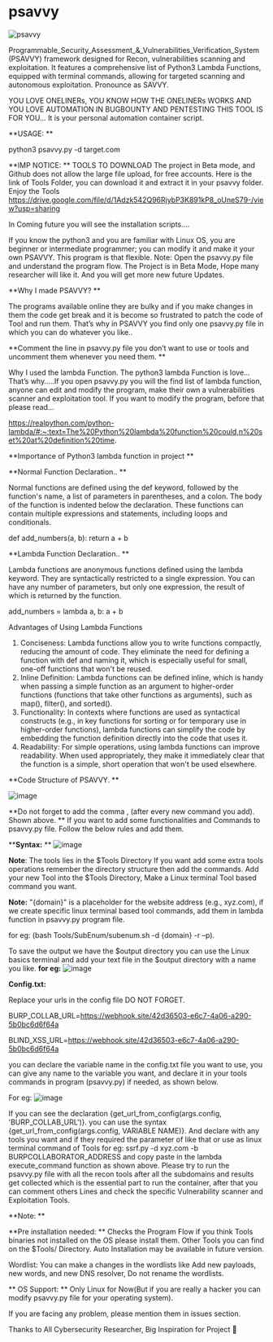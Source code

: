 # psavvy



![psavvy](https://github.com/DeepakGhengat/psavvy/assets/50538177/22bcd061-d4ba-4f71-8ec1-537bdfeac7f8)

Programmable_Security_Assessment_&_Vulnerabilities_Verification_System (PSAVVY) framework designed for Recon, vulnerabilities scanning and exploitation. It features a comprehensive list of Python3 Lambda Functions, equipped with terminal commands, allowing for targeted scanning and autonomous exploitation. Pronounce as SAVVY.

YOU LOVE ONELINERs, YOU KNOW HOW THE ONELINERs WORKS AND YOU LOVE AUTOMATION IN BUGBOUNTY AND PENTESTING THIS TOOL IS FOR YOU… It is your personal automation container script.

**USAGE:
**

python3 psavvy.py -d target.com

**IMP NOTICE:
**
TOOLS TO DOWNLOAD
The project in Beta mode, and Github does not allow the large file upload, for free accounts.
Here is the link of Tools Folder, you can download it  and extract it in your psavvy folder. Enjoy the Tools
https://drive.google.com/file/d/1Adzk542Q96RjybP3K891kP8_oUneS79-/view?usp=sharing

In Coming future you will see the installation scripts....

If you know the python3 and you are familiar with Linux OS, you are beginner or intermediate programmer; you can modify it and make it your own PSAVVY. This program is that flexible.
Note: 
Open the psavvy.py file and understand the program flow.
The Project is in Beta Mode, Hope many researcher will like it. And you will get more new future Updates.

**Why I made PSAVVY?
**

The programs available online they are bulky and if you make changes in them the code get break and it is become so frustrated to patch the code of Tool and run them. That’s why in PSAVVY you find only one psavvy.py file in which you can do whatever you like..

**Comment the line in psavvy.py file you don’t want to use or tools and uncomment them whenever you need them.
**

Why I used the lambda Function.
The python3 lambda Function is love… That’s why…..If you open psavvy.py you will the find list of lambda function, anyone can edit and modify the program, make their own a vulnerabilities scanner and exploitation tool.
If you want to modify the program, before that please read…

https://realpython.com/python-lambda/#:~:text=The%20Python%20lambda%20function%20could,n%20set%20at%20definition%20time.

**Importance of Python3 lambda function in project
**

**Normal Function Declaration..
**

Normal functions are defined using the def keyword, followed by the function's name, a list of parameters in parentheses, and a colon. The body of the function is indented below the declaration. These functions can contain multiple expressions and statements, including loops and conditionals.

def add_numbers(a, b):
    return a + b
	
**Lambda Function Declaration..
**


Lambda functions are anonymous functions defined using the lambda keyword. They are syntactically restricted to a single expression. You can have any number of parameters, but only one expression, the result of which is returned by the function.

add_numbers = lambda a, b: a + b

Advantages of Using Lambda Functions
1.	Conciseness: Lambda functions allow you to write functions compactly, reducing the amount of code. They eliminate the need for defining a function with def and naming it, which is especially useful for small, one-off functions that won't be reused.
2.	Inline Definition: Lambda functions can be defined inline, which is handy when passing a simple function as an argument to higher-order functions (functions that take other functions as arguments), such as map(), filter(), and sorted().
3.	Functionality: In contexts where functions are used as syntactical constructs (e.g., in key functions for sorting or for temporary use in higher-order functions), lambda functions can simplify the code by embedding the function definition directly into the code that uses it.
4.	Readability: For simple operations, using lambda functions can improve readability. When used appropriately, they make it immediately clear that the function is a simple, short operation that won't be used elsewhere.

**Code Structure of PSAVVY.
**

![image](https://github.com/DeepakGhengat/psavvy/assets/50538177/0d648327-c048-488f-a18e-c49a3e67cadd)

**Do not forget to add the comma , (after every new command you add). Shown above.
**
If you want to add some functionalities and Commands to psavvy.py file. Follow the below rules and add them.

****Syntax:**
**
![image](https://github.com/DeepakGhengat/psavvy/assets/50538177/7327f527-a61b-4a49-a418-8d05d5e9a32a)


**Note**: The tools lies in the $Tools Directory If you want add some extra tools operations remember the directory structure then add the commands. Add your new Tool into the $Tools Directory, Make a Linux terminal Tool based command you want.

**Note:** "{domain}" is a placeholder for the website address (e.g., xyz.com), if we create specific linux terminal based tool commands, add them in lambda function in psavvy.py program file.

for eg: (bash Tools/SubEnum/subenum.sh -d {domain} -r –p).

To save the output we have the $output directory you can use the Linux basics terminal and add your text file in the $output directory with a name you like.
**for eg:**
![image](https://github.com/DeepakGhengat/psavvy/assets/50538177/14f23f95-d18d-43ea-a6e2-4a3461bbf8e7)

**Config.txt:**

Replace your urls in the config file DO NOT FORGET.

BURP_COLLAB_URL=https://webhook.site/42d36503-e6c7-4a06-a290-5b0bc6d6f64a

BLIND_XSS_URL=https://webhook.site/42d36503-e6c7-4a06-a290-5b0bc6d6f64a

you can declare the variable name in the config.txt file you want to use, you can give any name to the variable you want, and declare it in your tools commands in program (psavvy.py) if needed, as shown below.

For eg:
![image](https://github.com/DeepakGhengat/psavvy/assets/50538177/27a1d77d-357a-4f06-8986-b446fa396291)

If you can see the declaration {get_url_from_config(args.config, 'BURP_COLLAB_URL')}.
you can use the syntax {get_url_from_config(args.config, VARIABLE NAME)}. And declare with any tools you want and if they required the parameter of like that or use as linux terminal command of Tools for eg: ssrf.py -d xyz.com -b BURPCOLLABORATOR_ADDRESS and copy paste in the lambda execute_command function as shown above. Please try to run the psavvy.py file with all the recon tools after all the subdomains and results get collected which is the essential part to run the container, after that you can comment others Lines and  check the specific Vulnerability scanner and Exploitation Tools.

**Note:
**

**Pre installation needed:
**
Checks the Program Flow if you think Tools binaries not installed on the OS please install them. Other Tools you can find on the $Tools/ Directory. Auto
Installation may be available in future version.

Wordlist:
You can make a changes in the wordlists like Add new payloads, new words, and new DNS resolver, Do not rename the wordlists.

** OS Support:
**
Only Linux for Now(But if you are really a hacker you can modify psavvy.py file for your operating system).

If you are facing any problem, please mention them in issues section.

Thanks to All Cybersecurity Researcher, Big Inspiration for Project 💖




